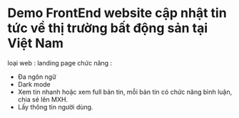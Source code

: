 # Demo FrontEnd website cập nhật tin tức về thị trường bất động sản tại Việt Nam

loại web : landing page
chức năng : 
+ Đa ngôn ngữ
+ Dark mode
+ Xem tin nhanh hoặc xem full bản tin, mỗi bản tin có chức năng bình luận, chia sẻ lên MXH.
+ Lấy thông tin người dùng. 

